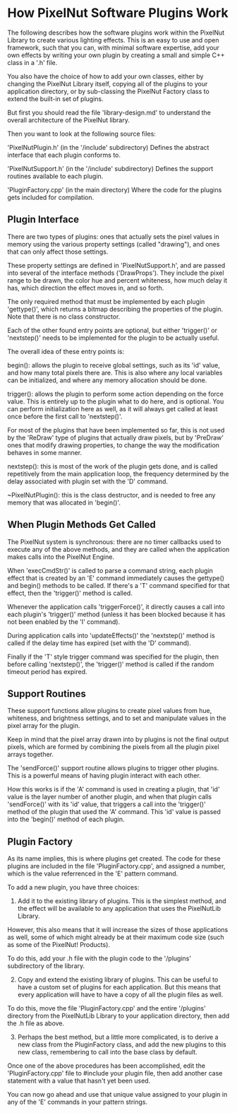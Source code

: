 How PixelNut Software Plugins Work
===============================================================

The following describes how the software plugins work within the PixelNut Library to create various lighting effects. This is an easy to use and open framework, such that you can, with minimal software expertise, add your own effects by writing your own plugin by creating a small and simple C++ class in a '.h' file. 

You also have the choice of how to add your own classes, either by changing the PixelNut Library itself, copying all of the plugins to your application directory, or by sub-classing the PixelNut Factory class to extend the built-in set of plugins.

But first you should read the file 'library-design.md' to understand the overall architecture of the PixelNut library.

Then you want to look at the following source files:

'PixelNutPlugin.h' (in the '/include' subdirectory)
Defines the abstract interface that each plugin conforms to.

'PixelNutSupport.h' (in the '/include' subdirectory)
Defines the support routines available to each plugin.

'PluginFactory.cpp' (in the main directory)
Where the code for the plugins gets included for compilation.


Plugin Interface
---------------------------------------------------------------

There are two types of plugins: ones that actually sets the pixel values in memory using the various property settings (called "drawing"), and ones that can only affect those settings.

These property settings are defined in 'PixelNutSupport.h', and are passed into several of the interface methods ('DrawProps'). They include the pixel range to be drawn, the color hue and percent whiteness, how much delay it has, which direction the effect moves in, and so forth.

The only required method that must be implemented by each plugin 'gettype()', which returns a bitmap describing the properties of the plugin. Note that there is no class constructor.

Each of the other found entry points are optional, but either 'trigger()' or 'nextstep()' needs to be implemented for the plugin to be actually useful.

The overall idea of these entry points is:

begin(): allows the plugin to receive global settings, such as its 'id' value, and how many total pixels there are. This is also where any local variables can be initialized, and where any memory allocation should be done.

trigger(): allows the plugin to perform some action depending on the force value. This is entirely up to the plugin what to do here, and is optional. You can perform initialization here as well, as it will always get called at least once before the first call to 'nextstep()'.

For most of the plugins that have been implemented so far, this is not used by the 'ReDraw' type of plugins that actually draw pixels, but by 'PreDraw' ones that modify drawing properties, to change the way the modification behaves in some manner.

nextstep(): this is most of the work of the plugin gets done, and is called repetitively from the main application loop, the frequency determined by the delay associated with plugin set with the 'D' command.

~PixelNutPlugin(): this is the class destructor, and is needed to free any memory that was allocated in 'begin()'.


When Plugin Methods Get Called
---------------------------------------------------------------

The PixelNut system is synchronous: there are no timer callbacks used to execute any of the above methods, and they are called when the application makes calls into the PixelNut Engine.

When 'execCmdStr()' is called to parse a command string, each plugin effect that is created by an 'E' command immediately causes the gettype() and begin() methods to be called. If there's a 'T' command specified for that effect, then the 'trigger()' method is called.

Whenever the application calls 'triggerForce()', it directly causes a call into each plugin's 'trigger()' method (unless it has been blocked because it has not been enabled by the 'I' command).

During application calls into 'updateEffects()' the 'nextstep()' method is called if the delay time has expired (set with the 'D' command).

Finally if the 'T<val>' style trigger command was specified for the plugin, then before calling 'nextstep()', the 'trigger()' method is called if the random timeout period has expired.


Support Routines
---------------------------------------------------------------

These support functions allow plugins to create pixel values from hue, whiteness, and brightness settings, and to set and manipulate values in the pixel array for the plugin.

Keep in mind that the pixel array drawn into by plugins is not the final output pixels, which are formed by combining the pixels from all the plugin pixel arrays together.

The 'sendForce()' support routine allows plugins to trigger other plugins. This is a powerful means of having plugin interact with each other. 

How this works is if the 'A<id>' command is used in creating a plugin, that 'id' value is the layer number of another plugin, and when that plugin calls 'sendForce()' with its 'id' value, that triggers a call into the 'trigger()' method of the plugin that used the 'A' command. This 'id' value is passed into the 'begin()' method of each plugin.


Plugin Factory
---------------------------------------------------------------

As its name implies, this is where plugins get created. The code for these plugins are included in the file 'PluginFactory.cpp', and assigned a number, which is the value referrenced in the 'E<val>' pattern command.

To add a new plugin, you have three choices:

1) Add it to the existing library of plugins. This is the simplest method, and the effect will be available to any application that uses the PixelNutLib Library.

However, this also means that it will increase the sizes of those applications as well, some of which might already be at their maximum code size (such as some of the PixelNut! Products).

To do this, add your .h file with the plugin code to the '/plugins' subdirectory of the library.

2) Copy and extend the existing library of plugins. This can be useful to have a custom set of plugins for each application. But this means that every application will have to have a copy of all the plugin files as well.

To do this, move the file 'PluginFactory.cpp' and the entire '/plugins' directory from the PixelNutLib Library to your application directory, then add the .h file as above.

3) Perhaps the best method, but a little more complicated, is to derive a new class from the PluginFactory class, and add the new plugins to this new class, remembering to call into the base class by default.

Once one of the above procedures has been accomplished, edit the 'PluginFactory.cpp' file to #include your plugin file, then add another case statement with a value that hasn't yet been used. 

You can now go ahead and use that unique value assigned to your plugin in any of the 'E<Val>' commands in your pattern strings.
